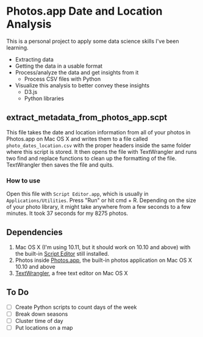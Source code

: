 # Photos.app Date and Location Analysis
This is a personal project to apply some data science skills I've been learning.

- Extracting data
- Getting the data in a usable format
- Process/analyze the data and get insights from it
  - Process CSV files with Python
- Visualize this analysis to better convey these insights
  - D3.js
  - Python libraries

## extract_metadata_from_photos_app.scpt
This file takes the date and location information from all of your photos in Photos.app on Mac OS X and writes them to a file called `photo_dates_location.csv` with the proper headers inside the same folder where this script is stored. It then opens the file with TextWrangler and runs two find and replace functions to clean up the formatting of the file. TextWrangler then saves the file and quits.

### How to use

Open this file with `Script Editor.app`, which is usually in `Applications/Utilities`. Press "Run" or hit cmd + R. Depending on the size of your photo library, it might take anywhere from a few seconds to a few minutes. It took 37 seconds for my 8275 photos.

## Dependencies

1. Mac OS X (I'm using 10.11, but it should work on 10.10 and above) with the built-in [Script Editor](http://guides.macrumors.com/Script_Editor) still installed.
2. Photos inside [Photos.app](https://www.apple.com/osx/photos/), the built-in photos application on Mac OS X 10.10 and above
3. [TextWrangler](https://itunes.apple.com/us/app/textwrangler/id404010395?mt=12), a free text editor on Mac OS X

## To Do
- [ ] Create Python scripts to count days of the week
- [ ] Break down seasons
- [ ] Cluster time of day
- [ ] Put locations on a map